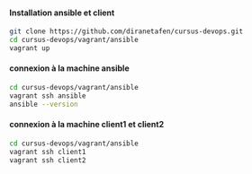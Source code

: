 #### Installation ansible et client
```bash
git clone https://github.com/diranetafen/cursus-devops.git 
cd cursus-devops/vagrant/ansible
vagrant up
```

#### connexion à la machine  ansible
```bash
cd cursus-devops/vagrant/ansible
vagrant ssh ansible
ansible --version
```

#### connexion à la machine  client1 et client2
```bash
cd cursus-devops/vagrant/ansible
vagrant ssh client1
vagrant ssh client2
```
